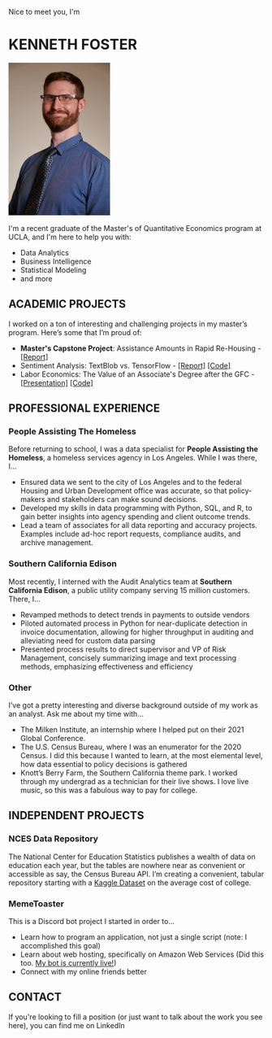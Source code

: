 Nice to meet you, I'm 
# KENNETH FOSTER
<img src="files/headshot.jpg" width=200 height=300>

I'm a recent graduate of the Master's of Quantitative Economics program at UCLA, and I'm here to help you with:
- Data Analytics
- Business Intelligence
- Statistical Modeling
- and more

## ACADEMIC PROJECTS
I worked on a ton of interesting and challenging projects in my master’s program. Here’s some that I’m proud of:
- **Master's Capstone Project**: Assistance Amounts in Rapid Re-Housing - <a href="files/Master's Capstone - Rental Assistance Amounts in Rapid Re-Housing.pdf" download>[Report]</a>
- Sentiment Analysis: TextBlob vs. TensorFlow - <a href="files/Textblob vs TensorFlow.pdf" download>[Report]</a> <a href="files/Textblob vs TensorFlow.pdf" download>[Code]</a>
- Labor Economics: The Value of an Associate's Degree after the GFC - <a href="files/Change in the Value of the Associate's Degree - Presentation.pdf" download>[Presentation]</a> <a href="files/Change in the Value of the Associate's Degree - Code.pdf" download>[Code]</a>

## PROFESSIONAL EXPERIENCE
### People Assisting The Homeless
Before returning to school, I was a data specialist for **People Assisting the Homeless**, a homeless services agency in Los Angeles. While I was there, I...
- Ensured data we sent to the city of Los Angeles and to the federal Housing and Urban Development office was accurate, so that policy-makers and stakeholders can make sound decisions.
- Developed my skills in data programming with Python, SQL, and R, to gain better insights into agency spending and client outcome trends.
- Lead a team of associates for all data reporting and accuracy projects. Examples include ad-hoc report requests, compliance audits, and archive management.

### Southern California Edison
Most recently, I interned with the Audit Analytics team at **Southern California Edison**, a public utility company serving 15 million customers. There, I…
- Revamped methods to detect trends in payments to outside vendors
- Piloted automated process in Python for near-duplicate detection in invoice documentation, allowing for higher throughput in auditing and alleviating need for custom data parsing
- Presented process results to direct supervisor and VP of Risk Management, concisely summarizing image and text processing methods, emphasizing effectiveness and efficiency

### Other
I’ve got a pretty interesting and diverse background outside of my work as an analyst. Ask me about my time with…
- The Milken Institute, an internship where I helped put on their 2021 Global Conference.
- The U.S. Census Bureau, where I was an enumerator for the 2020 Census. I did this because I wanted to learn, at the most elemental level, how data essential to policy decisions is gathered
- Knott’s Berry Farm, the Southern California theme park. I worked through my undergrad as a technician for their live shows. I love live music, so this was a fabulous way to pay for college.

## INDEPENDENT PROJECTS
### NCES Data Repository
The National Center for Education Statistics publishes a wealth of data on education each year, but the tables are nowhere near as convenient or accessible as say, the Census Bureau API. I’m creating a convenient, tabular repository starting with a [Kaggle Dataset](https://www.kaggle.com/datasets/kfoster150/avg-cost-of-undergrad-college-by-state) on the average cost of college.

### MemeToaster
This is a Discord bot project I started in order to...
- Learn how to program an application, not just a single script (note: I accomplished this goal)
- Learn about web hosting, specifically on Amazon Web Services (Did this too. [My bot is currently live!](https://github.com/ken-foster/MemeToaster#readme))
- Connect with my online friends better

## CONTACT
If you're looking to fill a position (or just want to talk about the work you see here), you can find me on LinkedIn